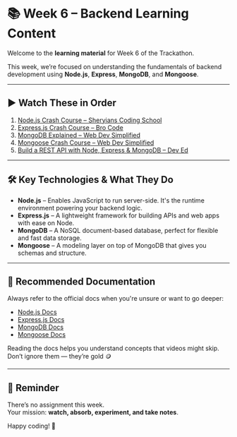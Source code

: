 # 📚 Week 6 – Backend Learning Content

Welcome to the **learning material** for Week 6 of the Trackathon.

This week, we’re focused on understanding the fundamentals of backend development using **Node.js**, **Express**, **MongoDB**, and **Mongoose**.

---

## ▶️ Watch These in Order

1. [Node.js Crash Course – Sheryians Coding School](https://youtu.be/Q-icS7yZz5k?si=0VZr3l4SxM9kWfOA)  
2. [Express.js Crash Course – Bro Code](https://youtu.be/c2M-rlkkT5o?si=miy1_7ZNjg-bMARx)  
3. [MongoDB Explained – Web Dev Simplified](https://youtu.be/DZBGEVgL2eE?si=Zvrxjx65BeCZYGKa)  
4. [Mongoose Crash Course – Web Dev Simplified](https://youtu.be/SccSCuHhOw0?si=PgEdvziDqeOOlK0v)  
5. [Build a REST API with Node, Express & MongoDB – Dev Ed](https://youtu.be/lY6icfhap2o?si=AETPMPMPWlfiKECy)

---

## 🛠️ Key Technologies & What They Do

- **Node.js** – Enables JavaScript to run server-side. It's the runtime environment powering your backend logic.
- **Express.js** – A lightweight framework for building APIs and web apps with ease on Node.
- **MongoDB** – A NoSQL document-based database, perfect for flexible and fast data storage.
- **Mongoose** – A modeling layer on top of MongoDB that gives you schemas and structure.

---

## 📘 Recommended Documentation

Always refer to the official docs when you're unsure or want to go deeper:

- [Node.js Docs](https://nodejs.org/en/docs)
- [Express.js Docs](https://expressjs.com/)
- [MongoDB Docs](https://www.mongodb.com/docs/)
- [Mongoose Docs](https://mongoosejs.com/docs/)

Reading the docs helps you understand concepts that videos might skip. Don’t ignore them — they’re gold 🪙

---

## 💬 Reminder

There’s no assignment this week.  
Your mission: **watch, absorb, experiment, and take notes**.

Happy coding! 🎯
